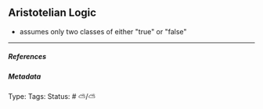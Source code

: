 ## Aristotelian Logic

* assumes only two classes of either "true" or "false"

---

##### References

##### Metadata

Type: 
Tags:
Status: # ⛅️/⛅️
